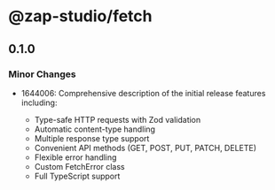 # @zap-studio/fetch

## 0.1.0

### Minor Changes

- 1644006: Comprehensive description of the initial release features including:

  - Type-safe HTTP requests with Zod validation
  - Automatic content-type handling
  - Multiple response type support
  - Convenient API methods (GET, POST, PUT, PATCH, DELETE)
  - Flexible error handling
  - Custom FetchError class
  - Full TypeScript support
